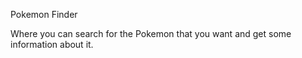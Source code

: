 Pokemon Finder 

Where you can search for the Pokemon that you want and get some information about it. 

